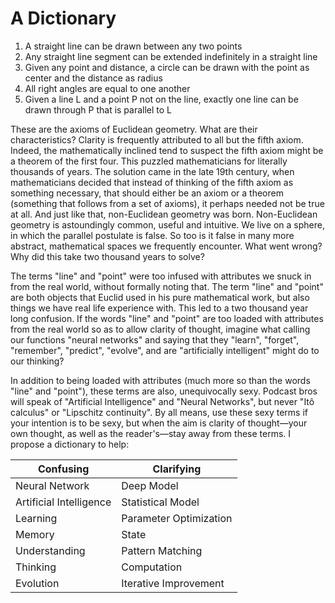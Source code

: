 # A Dictionary

1. A straight line can be drawn between any two points
2. Any straight line segment can be extended indefinitely in a straight line
3. Given any point and distance, a circle can be drawn with the point as center and the distance as radius
4. All right angles are equal to one another
5. Given a line L and a point P not on the line, exactly one line can be drawn through P that is parallel to L

These are the axioms of Euclidean geometry. What are their characteristics?
Clarity is frequently attributed to all but the fifth axiom. Indeed,
the mathematically inclined tend to suspect the fifth axiom
might be a theorem of the first four. This puzzled mathematicians
for literally thousands of years. The solution came in the late 19th century,
when mathematicians decided that instead of thinking of the fifth axiom as something
necessary, that should either be an axiom or a theorem (something that follows from a set of axioms),
it perhaps needed not be true at all. And just like that, non-Euclidean geometry was born.
Non-Euclidean geometry is astoundingly common, useful and intuitive. We live on a sphere,
in which the parallel postulate is false. So too is it false in many more abstract, mathematical spaces we frequently encounter. What went wrong? Why did this take two thousand years to solve?

The terms "line" and "point" were too infused with attributes we snuck in from the real world,
without formally noting that. The term "line" and "point" are both objects that Euclid used in
his pure mathematical work, but also things we have real life experience with. This led to a two
thousand year long confusion. If the words "line" and "point" are too loaded with attributes from the real world so as to allow clarity of thought, imagine what calling our functions "neural networks" and saying that they "learn", "forget", "remember", "predict", "evolve", and are "artificially intelligent" might do to our thinking?

In addition to being loaded with attributes (much more so than the words "line" and "point"), these terms are also, unequivocally sexy. Podcast bros will speak of "Artificial Intelligence" and "Neural Networks", but never "Itô calculus" or "Lipschitz continuity". By all means, use these sexy terms if your intention is to be sexy, but when the aim is clarity of thought—your own thought, as well as the reader's—stay away from these terms. I propose a dictionary to help:

| Confusing               | Clarifying             |
| ----------------------- | ---------------------- |
| Neural Network          | Deep Model             |
| Artificial Intelligence | Statistical Model      |
| Learning                | Parameter Optimization |
| Memory                  | State                  |
| Understanding           | Pattern Matching       |
| Thinking                | Computation            |
| Evolution               | Iterative Improvement  |
